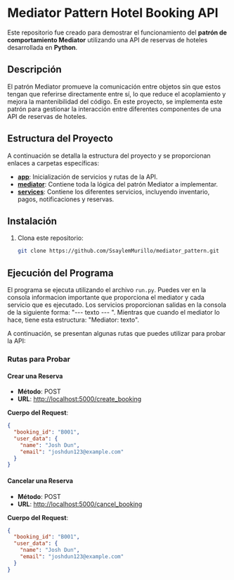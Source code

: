 # Mediator Pattern Hotel Booking API

Este repositorio fue creado para demostrar el funcionamiento del **patrón de comportamiento Mediator** utilizando una API de reservas de hoteles desarrollada en **Python**.

## Descripción

El patrón Mediator promueve la comunicación entre objetos sin que estos tengan que referirse directamente entre sí, lo que reduce el acoplamiento y mejora la mantenibilidad del código. En este proyecto, se implementa este patrón para gestionar la interacción entre diferentes componentes de una API de reservas de hoteles.

## Estructura del Proyecto

A continuación se detalla la estructura del proyecto y se proporcionan enlaces a carpetas específicas:

- **[app](https://github.com/SsaylemMurillo/mediator_pattern/tree/main/hotel_booking_api/app)**: Inicialización de servicios y rutas de la API.
- **[mediator](https://github.com/SsaylemMurillo/mediator_pattern/tree/main/hotel_booking_api/mediator)**: Contiene toda la lógica del patrón Mediator a implementar.
- **[services](https://github.com/SsaylemMurillo/mediator_pattern/tree/main/hotel_booking_api/services)**: Contiene los diferentes servicios, incluyendo inventario, pagos, notificaciones y reservas.

## Instalación

1. Clona este repositorio:
   ```bash
   git clone https://github.com/SsaylemMurillo/mediator_pattern.git

## Ejecución del Programa

El programa se ejecuta utilizando el archivo `run.py`. Puedes ver en la consola informacion importante que proporciona el mediator y cada servicio que es ejecutado. Los servicios proporcionan salidas en la consola de la siguiente forma: "--- texto --- ". Mientras que cuando el mediator lo hace, tiene esta estructura: "Mediator: texto".

A continuación, se presentan algunas rutas que puedes utilizar para probar la API:

### Rutas para Probar

#### Crear una Reserva

- **Método**: POST  
- **URL**: [http://localhost:5000/create_booking](http://localhost:5000/create_booking)

**Cuerpo del Request**:
```json
{
  "booking_id": "B001",
  "user_data": {
    "name": "Josh Dun",
    "email": "joshdun123@example.com"
  }
}
```

#### Cancelar una Reserva

- **Método**: POST  
- **URL**: [http://localhost:5000/cancel_booking](http://localhost:5000/cancel_booking)

**Cuerpo del Request**:
```json
{
  "booking_id": "B001",
  "user_data": {
    "name": "Josh Dun",
    "email": "joshdun123@example.com"
  }
}
```
